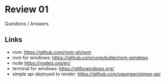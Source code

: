 # Review 01

Questions / Answers

## Links
- nvm: https://github.com/nvm-sh/nvm
- nvm for windiows: https://github.com/coreybutler/nvm-windows 
- node https://nodejs.org/en/
- terminal for windows: https://gitforwindows.org/
- simple api deployed to render: https://github.com/vasergen/simpe-api 
